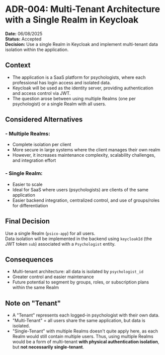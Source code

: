# ADR-004: Multi-Tenant Architecture with a Single Realm in Keycloak

**Date:** 06/08/2025  
**Status:** Accepted  
**Decision:** Use a single Realm in Keycloak and implement multi-tenant data isolation within the application.

## Context
- The application is a SaaS platform for psychologists, where each professional has login access and isolated data.
- Keycloak will be used as the identity server, providing authentication and access control via JWT.
- The question arose between using multiple Realms (one per psychologist) or a single Realm with all users.

## Considered Alternatives

### - Multiple Realms:
- Complete isolation per client
- More secure in large systems where the client manages their own realm
- However, it increases maintenance complexity, scalability challenges, and integration effort

### - Single Realm:
- Easier to scale
- Ideal for SaaS where users (psychologists) are clients of the same application
- Easier backend integration, centralized control, and use of groups/roles for differentiation

## Final Decision
Use a single Realm (`psico-app`) for all users.  
Data isolation will be implemented in the backend using `keycloakId` (the JWT token `sub`) associated with a `Psychologist` entity.

## Consequences

- Multi-tenant architecture: all data is isolated by `psychologist_id`
- Greater control and easier maintenance
- Future potential to segment by groups, roles, or subscription plans within the same Realm

## Note on "Tenant"
- A "Tenant" represents each logged-in psychologist with their own data.
- "Multi-Tenant" = all users share the same application, but data is isolated.
- "Single-Tenant" with multiple Realms doesn't quite apply here, as each Realm would still contain multiple users. Thus, using multiple Realms would be a form of multi-tenant **with physical authentication isolation**, but **not necessarily single-tenant**.
